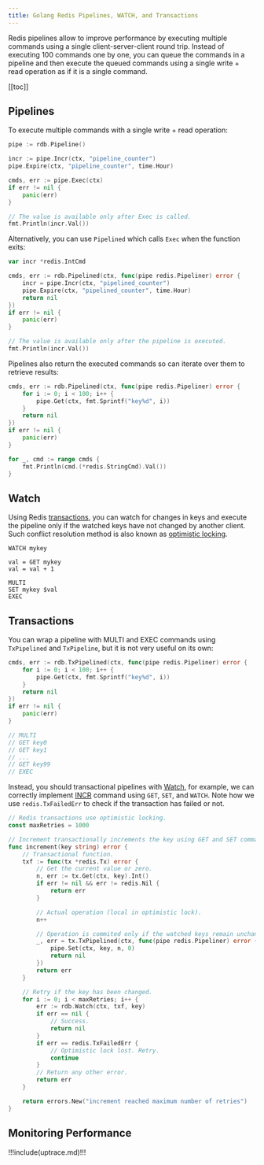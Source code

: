 ```yaml
---
title: Golang Redis Pipelines, WATCH, and Transactions
---
```


<CoverImage title="Golang Redis Pipelines, WATCH, and Transactions" />

Redis pipelines allow to improve performance by executing multiple commands using a single
client-server-client round trip. Instead of executing 100 commands one by one, you can queue the
commands in a pipeline and then execute the queued commands using a single write + read operation as
if it is a single command.

[[toc]]

## Pipelines

To execute multiple commands with a single write + read operation:

```go
pipe := rdb.Pipeline()

incr := pipe.Incr(ctx, "pipeline_counter")
pipe.Expire(ctx, "pipeline_counter", time.Hour)

cmds, err := pipe.Exec(ctx)
if err != nil {
	panic(err)
}

// The value is available only after Exec is called.
fmt.Println(incr.Val())
```

Alternatively, you can use `Pipelined` which calls `Exec` when the function exits:

```go
var incr *redis.IntCmd

cmds, err := rdb.Pipelined(ctx, func(pipe redis.Pipeliner) error {
	incr = pipe.Incr(ctx, "pipelined_counter")
	pipe.Expire(ctx, "pipelined_counter", time.Hour)
	return nil
})
if err != nil {
	panic(err)
}

// The value is available only after the pipeline is executed.
fmt.Println(incr.Val())
```

Pipelines also return the executed commands so can iterate over them to retrieve results:

```go
cmds, err := rdb.Pipelined(ctx, func(pipe redis.Pipeliner) error {
	for i := 0; i < 100; i++ {
		pipe.Get(ctx, fmt.Sprintf("key%d", i))
	}
	return nil
})
if err != nil {
	panic(err)
}

for _, cmd := range cmds {
    fmt.Println(cmd.(*redis.StringCmd).Val())
}
```

## Watch

Using Redis [transactions](https://redis.io/topics/transactions), you can watch for changes in keys
and execute the pipeline only if the watched keys have not changed by another client. Such conflict
resolution method is also known as
[optimistic locking](https://en.wikipedia.org/wiki/Optimistic_concurrency_control).

```shell
WATCH mykey

val = GET mykey
val = val + 1

MULTI
SET mykey $val
EXEC
```

## Transactions

You can wrap a pipeline with MULTI and EXEC commands using `TxPipelined` and `TxPipeline`, but it is
not very useful on its own:

```go
cmds, err := rdb.TxPipelined(ctx, func(pipe redis.Pipeliner) error {
	for i := 0; i < 100; i++ {
		pipe.Get(ctx, fmt.Sprintf("key%d", i))
	}
	return nil
})
if err != nil {
	panic(err)
}

// MULTI
// GET key0
// GET key1
// ...
// GET key99
// EXEC
```

Instead, you should transactional pipelines with
[Watch](https://pkg.go.dev/github.com/redis/go-redis/v9#Client.Watch), for example, we can correctly
implement [INCR](https://redis.io/commands/INCR) command using `GET`, `SET`, and `WATCH`. Note how
we use `redis.TxFailedErr` to check if the transaction has failed or not.

```go
// Redis transactions use optimistic locking.
const maxRetries = 1000

// Increment transactionally increments the key using GET and SET commands.
func increment(key string) error {
	// Transactional function.
	txf := func(tx *redis.Tx) error {
		// Get the current value or zero.
		n, err := tx.Get(ctx, key).Int()
		if err != nil && err != redis.Nil {
			return err
		}

		// Actual operation (local in optimistic lock).
		n++

		// Operation is commited only if the watched keys remain unchanged.
		_, err = tx.TxPipelined(ctx, func(pipe redis.Pipeliner) error {
			pipe.Set(ctx, key, n, 0)
			return nil
		})
		return err
	}

    // Retry if the key has been changed.
	for i := 0; i < maxRetries; i++ {
		err := rdb.Watch(ctx, txf, key)
		if err == nil {
			// Success.
			return nil
		}
		if err == redis.TxFailedErr {
			// Optimistic lock lost. Retry.
			continue
		}
		// Return any other error.
		return err
	}

	return errors.New("increment reached maximum number of retries")
}
```

## Monitoring Performance

!!!include(uptrace.md)!!!
